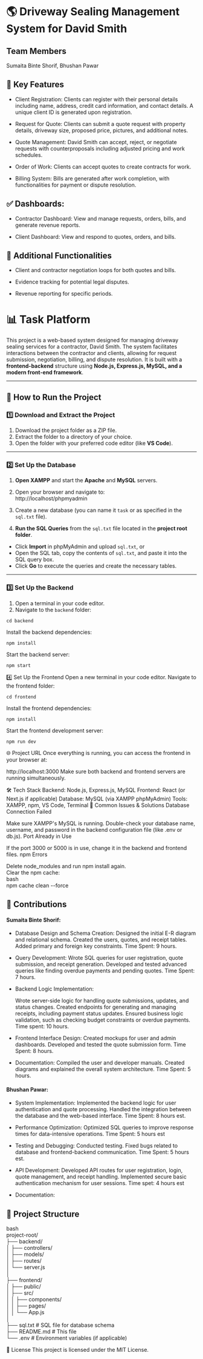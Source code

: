 # 🌎 Driveway Sealing Management System for David Smith
## Team Members
Sumaita Binte Shorif, Bhushan Pawar
## 🔑 Key Features

* Client Registration: Clients can register with their personal details including name, address, credit card information, and contact details. A unique client ID is generated upon registration.

* Request for Quote: Clients can submit a quote request with property details, driveway size, proposed price, pictures, and additional notes.

* Quote Management: David Smith can accept, reject, or negotiate requests with counterproposals including adjusted pricing and work schedules.

* Order of Work: Clients can accept quotes to create contracts for work.

* Billing System: Bills are generated after work completion, with functionalities for payment or dispute resolution.

## ✅ Dashboards:

* Contractor Dashboard: View and manage requests, orders, bills, and generate revenue reports.

* Client Dashboard: View and respond to quotes, orders, and bills.

## 📝 Additional Functionalities

* Client and contractor negotiation loops for both quotes and bills.

* Evidence tracking for potential legal disputes.

* Revenue reporting for specific periods.

# 📊 Task Platform

This project is a web-based system designed for managing driveway sealing services for a contractor, David Smith. The system facilitates interactions between the contractor and clients, allowing for request submission, negotiation, billing, and dispute resolution. It is built with a **frontend-backend** structure using **Node.js, Express.js, MySQL, and a modern front-end framework**.

---

## 🚀 **How to Run the Project**

### 1️⃣ **Download and Extract the Project**
1. Download the project folder as a ZIP file.
2. Extract the folder to a directory of your choice.
3. Open the folder with your preferred code editor (like **VS Code**).

---

### 2️⃣ **Set Up the Database**
1. **Open XAMPP** and start the **Apache** and **MySQL** servers.
2. Open your browser and navigate to:  
http://localhost/phpmyadmin

3. Create a new database (you can name it `task` or as specified in the `sql.txt` file).  
4. **Run the SQL Queries** from the `sql.txt` file located in the **project root folder**.  
- Click **Import** in phpMyAdmin and upload `sql.txt`, or  
- Open the SQL tab, copy the contents of `sql.txt`, and paste it into the SQL query box.  
- Click **Go** to execute the queries and create the necessary tables.

---

### 3️⃣ **Set Up the Backend**
1. Open a terminal in your code editor.  
2. Navigate to the `backend` folder:  
```
cd backend
```
Install the backend dependencies:
```
npm install
```
Start the backend server:
```
npm start
```
4️⃣ Set Up the Frontend
Open a new terminal in your code editor.
Navigate to the frontend folder:
```
cd frontend
```
Install the frontend dependencies:
```
npm install
```
Start the frontend development server:
```
npm run dev
```
🌐 Project URL
Once everything is running, you can access the frontend in your browser at:

http://localhost:3000
Make sure both backend and frontend servers are running simultaneously.

🛠️ Tech Stack
Backend: Node.js, Express.js, MySQL
Frontend: React (or Next.js if applicable)
Database: MySQL (via XAMPP phpMyAdmin)
Tools: XAMPP, npm, VS Code, Terminal
🤔 Common Issues & Solutions
Database Connection Failed

Make sure XAMPP's MySQL is running.
Double-check your database name, username, and password in the backend configuration file (like .env or db.js).
Port Already in Use

If the port 3000 or 5000 is in use, change it in the backend and frontend files.
npm Errors

Delete node_modules and run npm install again. </br>
Clear the npm cache:</br>
bash</br>
npm cache clean --force</br>
## 🙋 Contributions</br>
#### Sumaita Binte Shorif:

* Database Design and Schema Creation:
        Designed the initial E-R diagram and relational schema.
        Created the users, quotes, and receipt tables.
        Added primary and foreign key constraints.
        Time Spent: 9 hours.

 * Query Development:
        Wrote SQL queries for user registration, quote submission, and receipt generation.
        Developed and tested advanced queries like finding overdue payments and pending quotes.
        Time Spent: 7 hours.
* Backend Logic Implementation:

    Wrote server-side logic for handling quote submissions, updates, and status changes.
    Created endpoints for generating and managing receipts, including payment status updates.
    Ensured business logic validation, such as checking budget constraints or overdue payments.
  Time spent: 10 hours.

* Frontend Interface Design:
        Created mockups for user and admin dashboards.
        Developed and tested the quote submission form.
        Time Spent: 8 hours.

* Documentation:
        Compiled the user and developer manuals.
        Created diagrams and explained the overall system architecture.
        Time Spent: 5 hours.
        
#### Bhushan Pawar:

* System Implementation:
        Implemented the backend logic for user authentication and quote processing.
        Handled the integration between the database and the web-based interface.
        Time Spent: 8 hours est. 

* Performance Optimization:
    Optimized SQL queries to improve response times for data-intensive operations.
  Time Spent: 5 hours est
  
* Testing and Debugging:
        Conducted testing.
        Fixed bugs related to database and frontend-backend communication.
        Time Spent: 5 hours est.
* API Development:
    Developed API routes for user registration, login, quote management, and receipt handling.
    Implemented secure basic authentication mechanism for user sessions.
  Time spet: 4 hours est
 * Documentation:


   
## 📂 Project Structure</br>
bash</br>
project-root/</br>
├── backend/</br>
│   ├── controllers/</br>
│   ├── models/</br>
│   ├── routes/</br>
│   └── server.js</br>
│</br>
├── frontend/</br>
│   ├── public/</br>
│   ├── src/</br>
│   │   ├── components/</br>
│   │   ├── pages/</br>
│   │   └── App.js</br>
│</br>
├── sql.txt   # SQL file for database schema</br>
├── README.md # This file</br>
└── .env      # Environment variables (if applicable)</br>

📄 License
This project is licensed under the MIT License.
